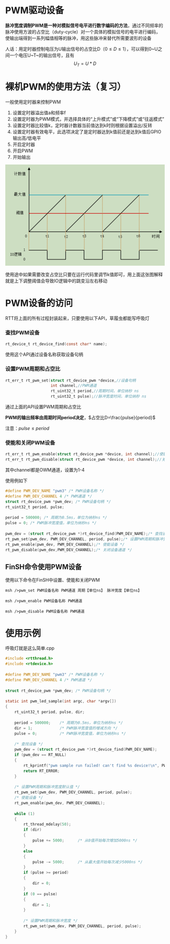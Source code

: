 # PWM驱动设备

**脉冲宽度调制PWM是一种对模拟信号电平进行数字编码的方法**，通过不同频率的脉冲使用方波的占空比（duty-cycle）对一个具体的模拟信号的电平进行编码，使输出端得到一系列幅值相等的脉冲，用这些脉冲来替代所需要波形的设备

人话：用定时器控制电压为U输出信号的占空比D（$0\le D \le1$），可以得到0\~U之间一个电压U~T~的输出信号，且有$$U_T=U*D$$

# 裸机PWM的使用方法（复习）

一般使用定时器来控制PWM

1. 设置定时器溢出值a和频率f
2. 设置定时器为PWM模式，并选择具体的“上升模式”或“下降模式”或“往返模式”
3. 设置定时器比较值k，定时器计数器当前值达到k时则根据设置溢出/反转
4. 设置定时器有效电平，此选项决定了是定时器达到k值前还是达到k值后GPIO输出高/低电平
5. 开启定时器
6. 开启PWM
7. 开始输出

![image-20210225211807353](RT-Thread使用_PWM.assets/image-20210225211807353.png)

使用途中如果需要改变占空比只要在运行代码里调节k值即可，用上面这张图解释就是上下调整阈值会导致IO逻辑中的跳变沿左右移动

# PWM设备的访问

RTT将上面的所有过程封装起来，只要使用以下API，草履虫都能写呼吸灯

### 查找PWM设备

```c
rt_device_t rt_device_find(const char* name);
```

使用这个API通过设备名称获取设备句柄

### 设置PWM周期和占空比

```c
rt_err_t rt_pwm_set(struct rt_device_pwm *device,//设备句柄
                    int channel,//PWM通道
                    rt_uint32_t period,//周期时间，单位纳秒 ns
                    rt_uint32_t pulse);//脉冲宽度时间，单位纳秒 ns
```

通过上面的API设置PWM周期和占空比

**PWM的输出频率由周期时间period决定**，$占空比D=\frac{pulse}{period}$

注意：$pulse \le period$

### 使能和关闭PWM设备

```c
rt_err_t rt_pwm_enable(struct rt_device_pwm *device, int channel);//使能设备
rt_err_t rt_pwm_disable(struct rt_device_pwm *device, int channel);//关闭设备
```

其中channel都是OWM通道，设置为1-4

使用例如下

```c
#define PWM_DEV_NAME "pwm3" /* PWM设备名称 */
#define PWM_DEV_CHANNEL 4 /* PWM通道 */
struct rt_device_pwm *pwm_dev; /* PWM设备句柄 */   
rt_uint32_t period, pulse;

period = 500000; /* 周期为0.5ms，单位为纳秒ns */
pulse = 0; /* PWM脉冲宽度值，单位为纳秒ns */

pwm_dev = (struct rt_device_pwm *)rt_device_find(PWM_DEV_NAME);/* 查找设备 */
rt_pwm_set(pwm_dev, PWM_DEV_CHANNEL, period, pulse);/* 设置PWM周期和脉冲宽度 */
rt_pwm_enable(pwm_dev, PWM_DEV_CHANNEL);/* 使能设备 */
rt_pwm_disable(pwm_dev,PWM_DEV_CHANNEL);/* 关闭设备通道 */
```

## FinSH命令使用PWM设备

使用以下命令在FinSH中设置、使能和关闭PWM

```shell
msh />pwm_set PWM设备名称 PWM通道 周期【单位ns】 脉冲宽度【单位ns】

msh />pwm_enable PWM设备名称 PWM通道

msh />pwm_disable PWM设备名称 PWM通道
```

# 使用示例

呼吸灯就是这么简单.cpp

```c
#include <rtthread.h>
#include <rtdevice.h>

#define PWM_DEV_NAME "pwm3" /* PWM设备名称 */
#define PWM_DEV_CHANNEL 4 /* PWM通道 */

struct rt_device_pwm *pwm_dev; /* PWM设备句柄 */

static int pwm_led_sample(int argc, char *argv[])
{
    rt_uint32_t period, pulse, dir;

    period = 500000;    /* 周期为0.5ms，单位为纳秒ns */
    dir = 1;            /* PWM脉冲宽度值的增减方向 */
    pulse = 0;          /* PWM脉冲宽度值，单位为纳秒ns */

    /* 查找设备 */
    pwm_dev = (struct rt_device_pwm *)rt_device_find(PWM_DEV_NAME);
    if (pwm_dev == RT_NULL)
    {
        rt_kprintf("pwm sample run failed! can't find %s device!\n", PWM_DEV_NAME);
        return RT_ERROR;
    }

    /* 设置PWM周期和脉冲宽度默认值 */
    rt_pwm_set(pwm_dev, PWM_DEV_CHANNEL, period, pulse);
    /* 使能设备 */
    rt_pwm_enable(pwm_dev, PWM_DEV_CHANNEL);

    while (1)
    {
        rt_thread_mdelay(50);
        if (dir)
        {
            pulse += 5000;      /* 从0值开始每次增加5000ns */
        }
        else
        {
            pulse -= 5000;      /* 从最大值开始每次减少5000ns */
        }
        if (pulse >= period)
        {
            dir = 0;
        }
        if (0 == pulse)
        {
            dir = 1;
        }

        /* 设置PWM周期和脉冲宽度 */
        rt_pwm_set(pwm_dev, PWM_DEV_CHANNEL, period, pulse);
    }
}
```